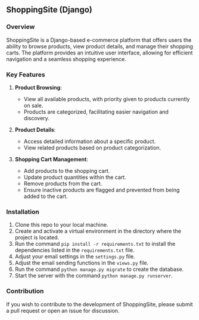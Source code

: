 ## ShoppingSite (Django)

### Overview

ShoppingSite is a Django-based e-commerce platform that offers users the ability to browse products, view product details, and manage their shopping carts. The platform provides an intuitive user interface, allowing for efficient navigation and a seamless shopping experience.

### Key Features

1. **Product Browsing**: 
    - View all available products, with priority given to products currently on sale.
    - Products are categorized, facilitating easier navigation and discovery.

2. **Product Details**:
    - Access detailed information about a specific product.
    - View related products based on product categorization.

3. **Shopping Cart Management**:
    - Add products to the shopping cart.
    - Update product quantities within the cart.
    - Remove products from the cart.
    - Ensure inactive products are flagged and prevented from being added to the cart.

### Installation

1. Clone this repo to your local machine.
2. Create and activate a virtual environment in the directory where the project is located.
3. Run the command `pip install -r requirements.txt` to install the dependencies listed in the `requirements.txt` file.
4. Adjust your email settings in the `settings.py` file.
5. Adjust the email sending functions in the `views.py` file.
6. Run the command `python manage.py migrate` to create the database.
7. Start the server with the command `python manage.py runserver`.

### Contribution

If you wish to contribute to the development of ShoppingSite, please submit a pull request or open an issue for discussion.
